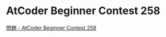 AtCoder Beginner Contest 258
===

[問題 - AtCoder Beginner Contest 258](https://atcoder.jp/contests/abc258/tasks)
